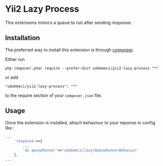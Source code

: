 Yii2 Lazy Process
=================
This extensions mimics a queue to run after sending response.

Installation
------------

The preferred way to install this extension is through [composer](http://getcomposer.org/download/).

Either run

```
php composer.phar require --prefer-dist udokmeci/yii2-lazy-process "*"
```

or add

```
"udokmeci/yii2-lazy-process": "*"
```

to the require section of your `composer.json` file.


Usage
-----

Once the extension is installed, attach behaviour to your reponse in config like :

```php
...
	'response'=>[
		...
        'as queueRunner'=>'udokmeci\lazy\QueueRunnerBehavior'
    ],
...
```